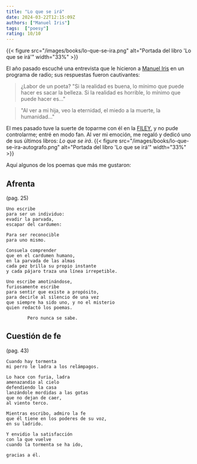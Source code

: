 ```yaml
---
title: "Lo que se irá"
date: 2024-03-22T12:15:09Z
authors: ["Manuel Iris"]
tags:  ["poesy"]
rating: 10/10
---
```


{{< figure src="/images/books/lo-que-se-ira.png" alt="Portada del libro 'Lo que se irá'" width="33%" >}}


El año pasado escuché una entrevista que le hicieron a [Manuel Iris](https://manueliris.com/) en un programa de radio; sus respuestas fueron cautivantes:

> ¿Labor de un poeta? "Si la realidad es buena, lo mínimo que puede hacer es sacar la belleza. 
> Si la realidad es horrible, lo mínimo que puede hacer es..."

>"Al ver a mi hija, veo la eternidad, el miedo a la muerte, la humanidad..."

El mes pasado tuve la suerte de toparme con él en la [FILEY](#), y no pude controlarme; entré en modo fan. Al ver mi emoción, me regaló y dedicó uno de sus últimos libros: *Lo que se irá*.
{{< figure src="/images/books/lo-que-se-ira-autografo.png" alt="Portada del libro 'Lo que se irá'" width="33%" >}}


Aquí algunos de los poemas que más me gustaron:


## Afrenta  
(pag. 25)

```
Uno escribe 
para ser un individuo:
evadir la parvada, 
escapar del cardumen:

Para ser reconocible
para uno mismo.

Consuela comprender
que en el cardumen humano,
en la parvada de las almas
cada pez brilla su propio instante
y cada pájaro traza una línea irrepetible.

Uno escribe amotinándose,
furiosamente escribe
para sentir que existe a propósito,
para decirle al silencio de una vez
que siempre ha sido uno, y no el misterio 
quien redactó los poemas.

        Pero nunca se sabe.
```



## Cuestión de fe
(pag. 43)
 
```
Cuando hay tormenta
mi perro le ladra a los relámpagos.

Lo hace con furia, ladra
amenazandio al cielo
defendiendo la casa
lanzándole mordidas a las gotas
que no dejan de caer, 
al viento terco.

Mientras escribo, admiro la fe
que él tiene en los poderes de su voz,
en su ladrido.

Y envidio la satisfacción
con la que vuelve
cuando la tormenta se ha ido,

gracias a él.

```


 [FILEY]: https://filey.org/